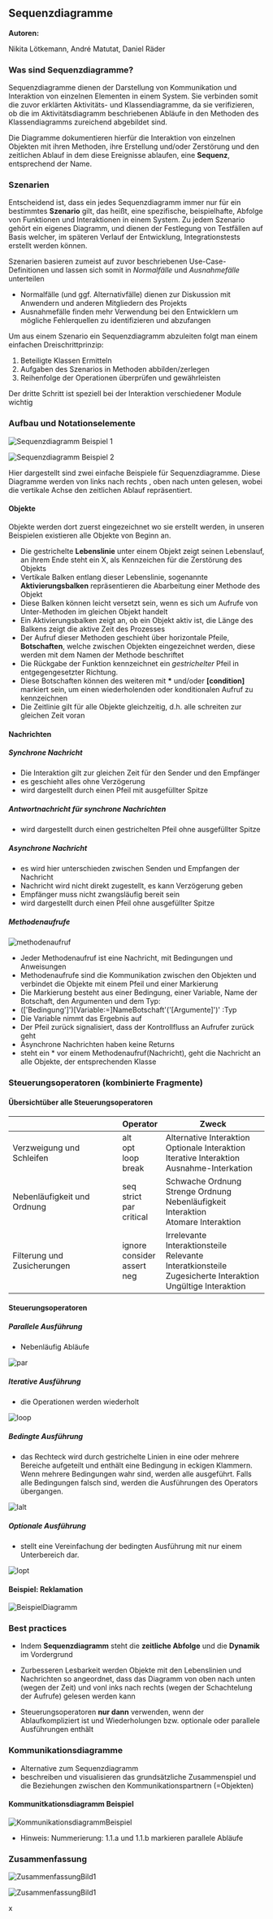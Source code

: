 ## Sequenzdiagramme

**Autoren:**

 Nikita Lötkemann, André Matutat, Daniel Räder

### Was sind Sequenzdiagramme?

Sequenzdiagramme dienen der Darstellung von Kommunikation und Interaktion von einzelnen Elementen in einem System. Sie verbinden somit die zuvor erklärten Aktivitäts- und Klassendiagramme, da sie verifizieren, ob die im Aktivitätsdiagramm beschriebenen Abläufe in den Methoden des Klassendiagramms zureichend abgebildet sind.

Die Diagramme dokumentieren hierfür die Interaktion von einzelnen Objekten mit ihren Methoden, ihre Erstellung und/oder Zerstörung  und den zeitlichen Ablauf in dem diese Ereignisse ablaufen, eine **Sequenz**, entsprechend der Name.

### Szenarien

Entscheidend ist, dass ein jedes Sequenzdiagramm immer nur für ein bestimmtes **Szenario** gilt, das heißt, eine spezifische, beispielhafte, Abfolge von Funktionen und Interaktionen in einem System.
Zu jedem Szenario gehört ein eigenes Diagramm, und dienen der Festlegung von Testfällen auf Basis welcher, im späteren Verlauf der Entwicklung, Integrationstests erstellt werden können.

Szenarien basieren zumeist auf zuvor beschriebenen Use-Case-Definitionen und lassen sich somit in *Normalfälle* und *Ausnahmefälle* unterteilen
- Normalfälle (und ggf. Alternativfälle) dienen zur Diskussion mit Anwendern und anderen Mitgliedern des Projekts
- Ausnahmefälle finden mehr Verwendung bei den Entwicklern um mögliche Fehlerquellen zu identifizieren und abzufangen

Um aus einem Szenario ein Sequenzdiagramm abzuleiten folgt man einem einfachen Dreischrittprinzip:
1. Beteiligte Klassen Ermitteln
2. Aufgaben des Szenarios in Methoden abbilden/zerlegen
3. Reihenfolge der Operationen überprüfen und gewährleisten

Der dritte Schritt ist speziell bei der Interaktion verschiedener Module wichtig

### Aufbau und Notationselemente

![Sequenzdiagramm Beispiel 1](vorlesung9/Bilder/sequenzdiagramm_beispiel1.png)

![Sequenzdiagramm Beispiel 2](vorlesung9/Bilder/sequenzdiagramm_beispiel2.png)

Hier dargestellt sind zwei einfache Beispiele für Sequenzdiagramme.
Diese Diagramme werden von links nach rechts , oben nach unten gelesen, wobei die vertikale Achse den zeitlichen Ablauf repräsentiert.

#### Objekte
Objekte werden dort zuerst eingezeichnet wo sie erstellt werden, in unseren Beispielen existieren alle Objekte von Beginn an.
- Die gestrichelte **Lebenslinie** unter einem Objekt zeigt seinen Lebenslauf, an ihrem Ende steht ein X, als Kennzeichen für die Zerstörung des Objekts
- Vertikale Balken entlang dieser Lebenslinie, sogenannte **Aktivierungsbalken** repräsentieren die Abarbeitung einer Methode des Objekt
- Diese Balken können leicht versetzt sein, wenn es sich um Aufrufe von Unter-Methoden im gleichen Objekt handelt
- Ein Aktivierungsbalken zeigt an, ob ein Objekt aktiv ist, die Länge des Balkens zeigt die aktive Zeit des Prozesses
- Der Aufruf dieser Methoden geschieht über horizontale Pfeile, **Botschaften**, welche zwischen Objekten eingezeichnet werden, diese werden mit dem Namen der Methode beschriftet
- Die Rückgabe der Funktion kennzeichnet ein *gestrichelter* Pfeil in entgegengesetzter Richtung.
- Diese Botschaften können des weiteren mit **\*** und/oder **[condition]** markiert sein, um einen wiederholenden oder konditionalen Aufruf zu kennzeichnen
- Die Zeitlinie gilt für alle Objekte gleichzeitig, d.h. alle schreiten zur gleichen Zeit voran

#### Nachrichten
 ##### Synchrone Nachricht
 - Die Interaktion gilt zur gleichen Zeit für den Sender und den Empfänger
 - es geschieht alles ohne Verzögerung
 - wird dargestellt durch einen Pfeil mit ausgefüllter Spitze
##### Antwortnachricht für synchrone Nachrichten
- wird dargestellt durch einen gestrichelten Pfeil ohne ausgefüllter Spitze

##### Asynchrone Nachricht
 - es wird hier unterschieden zwischen Senden und Empfangen der Nachricht
 - Nachricht wird nicht direkt zugestellt, es kann Verzögerung geben
 - Empfänger muss nicht zwangsläufig bereit sein
 - wird dargestellt durch einen Pfeil ohne ausgefüllter Spitze

##### Methodenaufrufe



![methodenaufruf](./Bilder\methodenaufruf.PNG)

- Jeder Methodenaufruf ist eine Nachricht, mit Bedingungen und Anweisungen
- Methodenaufrufe sind die Kommunikation zwischen den Objekten und verbindet die Objekte mit einem Pfeil und einer Markierung
- Die Markierung besteht aus einer Bedingung, einer Variable, Name der Botschaft, den Argumenten und dem Typ: 
- (['Bedingung']')[Variable:=]NameBotschaft'('[Argumente]')' :Typ
- Die Variable nimmt das Ergebnis auf
- Der Pfeil zurück signalisiert, dass der Kontrollfluss an Aufrufer zurück geht
- Asynchrone Nachrichten haben keine Returns
- steht ein * vor einem Methodenaufruf(Nachricht), geht die Nachricht an alle Objekte, der entsprechenden Klasse

### Steuerungsoperatoren (kombinierte Fragmente)

#### Übersichtüber alle Steuerungsoperatoren 

|                             | Operator                             | Zweck                                    |
| --------------------------- | ------------------------------------ | ---------------------------------------- |
| Verzweigung und Schleifen   | alt<br>opt <br> loop <br>break       | Alternative Interaktion <br>Optionale Interaktion <br>Iterative Interaktion <br>Ausnahme-Interkation |
| Nebenläufigkeit und Ordnung | seq <br>strict<br>par<br>critical    | Schwache Ordnung <br>Strenge Ordnung <br>Nebenläufigkeit Interaktion <br>Atomare Interaktion |
| Filterung und Zusicherungen | ignore <br>consider<br>assert<br>neg | Irrelevante Interaktionsteile<br>Relevante Interatkionsteile <br>Zugesicherte Interaktion<br>Ungültige Interaktion |

#### Steuerungsoperatoren

##### Parallele Ausführung 

- Nebenläufig Abläufe

![par](vorlesung9/Bilder/par.PNG)

##### Iterative Ausführung

- die Operationen werden wiederholt

![loop](vorlesung9/Bilder/loop.PNG)



##### Bedingte Ausführung
- das Rechteck wird durch gestrichelte Linien in eine oder mehrere Bereiche aufgeteilt und enthält eine Bedingung in eckigen Klammern. Wenn mehrere Bedingungen wahr sind, werden alle ausgeführt. Falls alle Bedingungen falsch sind, werden die Ausführungen des Operators übergangen.

![lalt](vorlesung9/Bilder/alt.PNG)

##### Optionale Ausführung
- stellt eine Vereinfachung der bedingten Ausführung mit nur einem Unterbereich dar.

![lopt](vorlesung9/Bilder/opt.PNG)


#### Beispiel: Reklamation

![BeispielDiagramm](vorlesung9/Bilder/BeispielDiagramm.png)

### Best practices

- Indem **Sequenzdiagramm** steht die **zeitliche Abfolge** und die **Dynamik** im Vordergrund

- Zurbesseren Lesbarkeit werden Objekte mit den Lebenslinien und Nachrichten so angeordnet, dass das Diagramm von oben nach unten (wegen der Zeit) und vonl inks nach rechts (wegen der Schachtelung der Aufrufe) gelesen werden kann

- Steuerungsoperatoren **nur dann** verwenden, wenn der Ablaufkompliziert ist und Wiederholungen bzw. optionale oder parallele Ausführungen enthält


### Kommunikationsdiagramme

- Alternative zum Sequenzdiagramm
- beschreiben und visualisieren das grundsätzliche Zusammenspiel und die Beziehungen zwischen den Kommunikationspartnern (=Objekten)

#### Kommunitkationsdiagramm Beispiel

![KommunikationsdiagrammBeispiel](vorlesung9/Bilder/KommunikationsdiagrammBeispiel.png)

- Hinweis: Nummerierung: 1.1.a und 1.1.b markieren parallele Abläufe

### Zusammenfassung
  ![ZusammenfassungBild1](vorlesung9/Bilder/ZusammenfassungBild1.png)

  ![ZusammenfassungBild1](vorlesung9/Bilder/ZusammenfassungBild2.png)



x